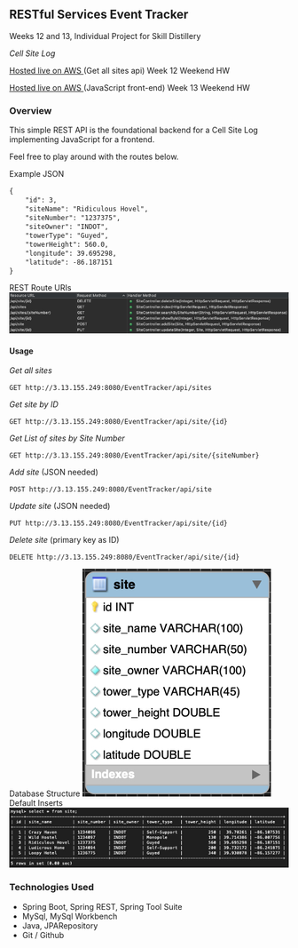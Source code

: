 ## RESTful Services Event Tracker
Weeks 12 and 13, Individual Project for Skill Distillery


*Cell Site Log*

[Hosted live on AWS ](http://3.13.155.249:8080/EventTracker/api/sites) (Get all sites api) Week 12 Weekend HW

[Hosted live on AWS ](http://3.13.155.249:8080/EventTracker/) (JavaScript front-end) Week 13 Weekend HW


### Overview
This simple REST API is the foundational backend for a Cell Site Log implementing JavaScript for a frontend.


Feel free to play around with the routes below.

Example JSON
```
{
    "id": 3,
    "siteName": "Ridiculous Hovel",
    "siteNumber": "1237375",
    "siteOwner": "INDOT",
    "towerType": "Guyed",
    "towerHeight": 560.0,
    "longitude": 39.695298,
    "latitude": -86.187151
}
```
REST Route URIs
![RouteURIs](Images/RouteURIs.jpg)

#### Usage
*Get all sites*
```
GET http://3.13.155.249:8080/EventTracker/api/sites
```
*Get site by ID*
```
GET http://3.13.155.249:8080/EventTracker/api/site/{id}
```
*Get List of sites by Site Number*
```
GET http://3.13.155.249:8080/EventTracker/api/site/{siteNumber}
```
*Add site* (JSON needed)
```
POST http://3.13.155.249:8080/EventTracker/api/site
```
*Update site* (JSON needed)
```
PUT http://3.13.155.249:8080/EventTracker/api/site/{id}
```
*Delete site* (primary key as ID)
```
DELETE http://3.13.155.249:8080/EventTracker/api/site/{id}
```

Database Structure
![EER Diagram](Images/EERDiagram.jpg)
Default Inserts
![SQL table](Images/defaultInserts.jpg)

### Technologies Used
* Spring Boot, Spring REST, Spring Tool Suite
* MySql, MySql Workbench
* Java, JPARepository
* Git / Github

